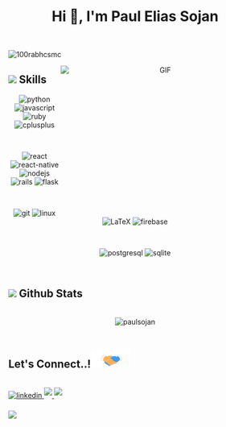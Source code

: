 <h1 align="center">Hi 👋, I'm Paul Elias Sojan</a></h1>

<br/>

<p align="left"> <img src="https://komarev.com/ghpvc/?username=paulsojan&label=Profile%20views&color=0e75b6&style=flat" alt="100rabhcsmc" /> </p>

<a target="_blank" align="center">
  <img align="right" top="500" height="300" width="400" alt="GIF" src="https://media.giphy.com/media/SWoSkN6DxTszqIKEqv/giphy.gif">
</a>

## <img src="https://media2.giphy.com/media/QssGEmpkyEOhBCb7e1/giphy.gif?cid=ecf05e47a0n3gi1bfqntqmob8g9aid1oyj2wr3ds3mg700bl&rid=giphy.gif" width ="25"> <b>Skills</b>

<p align="center">
<a><img src="https://img.shields.io/badge/python-DAA520.svg?style=for-the-badge&logo=python&logoColor=black" alt="python"></a>
<a><img src="https://img.shields.io/badge/JavaScript%20-%23F7DF1E.svg?style=for-the-badge&logo=javascript&logoColor=black" alt="javascript"></a>
<a><img src="https://img.shields.io/badge/ruby-D51F06.svg?style=for-the-badge&logo=ruby&logoColor=black" alt="ruby"></a>
<a><img src="https://img.shields.io/badge/C++%20-%2300599C.svg?style=for-the-badge&logo=c%2B%2B&logoColor=white" alt="cplusplus"></a>   
</p> <br>

<p align="center">
<a><img src="https://img.shields.io/badge/react-61DAFB.svg?style=for-the-badge&logo=react&logoColor=black" alt="react"></a>
<a><img src="https://img.shields.io/badge/react_native-%2320232a.svg?style=for-the-badge&logo=react&logoColor=%2361DAFB" alt="react-native"></a>
<a><img src="https://img.shields.io/badge/nodejs-68A063.svg?style=for-the-badge&logo=node.js&logoColor=black" alt="nodejs"></a>
<a><img src="https://img.shields.io/badge/rails-D51F06.svg?style=for-the-badge&logo=ruby-on-rails&logoColor=black" alt="rails"></a>
<a><img src="https://img.shields.io/badge/flask-000000.svg?style=for-the-badge&logo=flask&logoColor=white" alt="flask"></a>
</p> <br>

<p align="center">
<a><img src="https://img.shields.io/badge/git-F05032.svg?style=for-the-badge&logo=git&logoColor=white" alt="git"></a>
<a><img src="https://img.shields.io/badge/Linux-FCC624?style=for-the-badge&logo=linux&logoColor=black" alt="linux"></a>
<a><img src="https://img.shields.io/badge/LaTeX-008080.svg?style=for-the-badge&logo=latex&logoColor=white" alt="LaTeX"></a>
<a><img src="https://img.shields.io/badge/Firebase-039BE5?style=for-the-badge&logo=Firebase&logoColor=white" alt="firebase"></a>

</p> <br>

<p align="center">
<a><img src="https://img.shields.io/badge/postgresql-336791.svg?style=for-the-badge&logo=postgresql&logoColor=black" alt="postgresql"></a>
<a><img src="https://img.shields.io/badge/sqlite-%2307405e.svg?style=for-the-badge&logo=sqlite&logoColor=white" alt="sqlite"></a>
</p>
<br>


## <img src="https://media.giphy.com/media/iY8CRBdQXODJSCERIr/giphy.gif" width="35"><b> Github Stats </b>
<br>

<div align="center">
<img src="https://github-readme-stats.vercel.app/api/top-langs?username=paulsojan&show_icons=true&locale=en&layout=compact&line_height=20&title_color=7A7ADB&icon_color=2234AE&text_color=D3D3D3&bg_color=0,000000,130F40" width="375"  alt="paulsojan"/>	
</div>
<br>

## <b> Let's Connect..!</b><img src="https://github.com/0xAbdulKhalid/0xAbdulKhalid/raw/main/assets/mdImages/handshake.gif" width ="80">
<br>
<div align='left'>
<a href="https://www.linkedin.com/in/paul-elias-sojan" target="_blank">
<img src="https://img.shields.io/badge/linkedin-%230077B5.svg?style=for-the-badge&logo=linkedin&logoColor=white" alt=linkedin style="margin-bottom: 5px;"/>
</a>

<a href="mailto:paul.eliassojan@gmail.com" target="_blank">
<img src="https://img.shields.io/badge/Gmail-D14836?style=for-the-badge&logo=gmail&logoColor=white" t=mail style="margin-bottom: 5px;" />
</a>
	
<a href="https://gitlab.com/paul.eliassojan" target="_blank">
<img src="https://img.shields.io/badge/gitlab-%23181717.svg?style=for-the-badge&logo=gitlab&logoColor=white" t=mail style="margin-bottom: 5px;" />
</a>

</div>
<br>

<img src="https://user-images.githubusercontent.com/73097560/115834477-dbab4500-a447-11eb-908a-139a6edaec5c.gif">
<br>
</p> 
